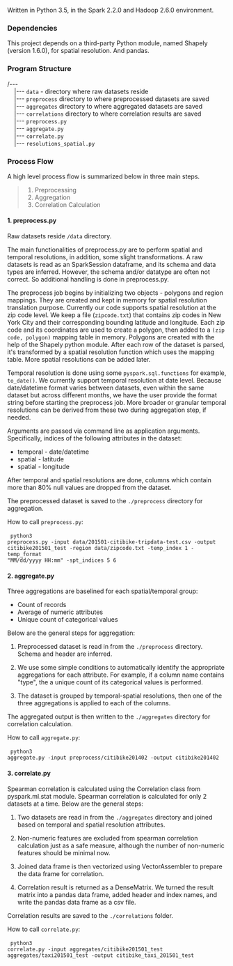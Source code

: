 Written in Python 3.5, in the Spark 2.2.0 and Hadoop 2.6.0 environment.

### Dependencies

This project depends on a third-party Python module, named Shapely (version 1.6.0), for spatial resolution. And pandas.


### Program Structure
/---<br/>
&nbsp;&nbsp;&nbsp;&nbsp;|--- <code>data</code> - directory where raw datasets reside<br/>
&nbsp;&nbsp;&nbsp;&nbsp;|--- <code>preprocess</code> directory to where preprocessed datasets are saved<br/>
&nbsp;&nbsp;&nbsp;&nbsp;|--- <code>aggregates</code> directory to where aggregated datasets are saved<br/>
&nbsp;&nbsp;&nbsp;&nbsp;|--- <code>correlations</code> directory to where correlation results are saved<br/>
&nbsp;&nbsp;&nbsp;&nbsp;|--- <code>preprocess.py</code><br/>
&nbsp;&nbsp;&nbsp;&nbsp;|--- <code>aggregate.py</code><br/>
&nbsp;&nbsp;&nbsp;&nbsp;|--- <code>correlate.py</code><br/>
&nbsp;&nbsp;&nbsp;&nbsp;|--- <code>resolutions_spatial.py</code><br/>


### Process Flow

A high level process flow is summarized below in three main steps.
>    1. Preprocessing
>    2. Aggregation
>    3. Correlation Calculation

#### 1. preprocess.py
Raw datasets reside <code>/data</code> directory.

The main functionalities of preprocess.py are to perform spatial and temporal resolutions, in addition, some slight transformations. A raw datasets is read as an SparkSession dataframe, and its schema and data types are inferred. However, the schema and/or datatype are often not correct. So additional handling is done in preprocess.py.

The preprocess job begins by initializing two objects - polygons and region mappings. They are created and kept in memory for spatial resolution translation purpose. Currently our code supports spatial resolution at the zip code level.  We keep a file (<code>zipcode.txt</code>) that contains zip codes in New York City and their corresponding bounding latitude and longitude. Each zip code and its coordinates are used to create a polygon, then added to a <code>(zip code, polygon)</code> mapping table in memory. Polygons are created with the help of the Shapely python module. After each row of the dataset is parsed, it's transformed by a spatial resolution function which uses the mapping table. More spatial resolutions can be added later.

Temporal resolution is done using some <code>pyspark.sql.functions</code> for example, <code>to_date()</code>. We currently support temporal resolution at date level. Because date/datetime format varies between datasets, even within the same dataset but across different months, we have the user provide the format string before starting the preprocess job. More broader or granular temporal resolutions can be derived from these two during aggregation step, if needed.

Arguments are passed via command line as application arguments. Specifically, indices of the following attributes in the dataset:

* temporal - date/datetime
* spatial - latitude
* spatial - longitude

After temporal and spatial resolutions are done, columns which contain more than 80% null values are dropped from the dataset.

The preprocessed dataset is saved to the <code>./preprocess</code> directory for aggregation.

How to call <code>preprocess.py</code>:<br/><br/>
<code>
python3 preprocess.py -input data/201501-citibike-tripdata-test.csv
-output citibike201501_test -region data/zipcode.txt -temp_index 1 -temp_format "MM/dd/yyyy HH:mm" -spt_indices 5 6
</code>


#### 2. aggregate.py
Three aggregations are baselined for each spatial/temporal group:
* Count of records
* Average of numeric attributes
* Unique count of categorical values

Below are the general steps for aggregation:

1. Preprocessed dataset is read in from the <code>./preprocess</code> directory. Schema and header are inferred.

2. We use some simple conditions to automatically identify the appropriate aggregations for each attribute. For example, if a column name contains "type", the a unique count of its categorical values is performed.

3. The dataset is grouped by temporal-spatial resolutions, then one of the three aggregations is applied to each of the columns.

The aggregated output is then written to the <code>./aggregates</code> directory for correlation calculation.

How to call <code>aggregate.py</code>:<br/><br/>
<code>
python3 aggregate.py -input preprocess/citibike201402 -output citibike201402
</code>

#### 3. correlate.py
Spearman correlation is calculated using the Correlation class from pyspark.ml.stat module. Spearman correlation is calculated for only 2 datasets at a time. Below are the general steps:

1. Two datasets are read in from the <code>./aggregates</code> directory and joined based on temporal and spatial resolution attributes.

2. Non-numeric features are excluded from spearman correlation calculation just as a safe measure, although the number of non-numeric features should be minimal now.

3. Joined data frame is then vectorized using VectorAssembler to prepare the data frame for correlation.

4. Correlation result is returned as a DenseMatrix. We turned the result matrix into a pandas data frame, added header and index names, and write the pandas data frame as a csv file.

Correlation results are saved to the <code>./correlations</code> folder.

How to call <code>correlate.py</code>:<br/><br/>
<code>
python3 correlate.py -input aggregates/citibike201501_test aggregates/taxi201501_test -output citibike_taxi_201501_test
</code>
